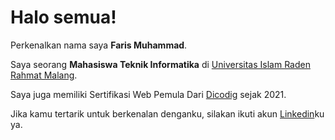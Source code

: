 # Halo semua! 

Perkenalkan nama saya **Faris Muhammad**.

Saya seorang **Mahasiswa Teknik Informatika** di [Universitas Islam Raden Rahmat Malang](http://www.uniramalang.ac.id/).


Saya juga memiliki Sertifikasi Web Pemula Dari [Dicodig](https://www.dicoding.com/certificates/81P21R1WQZOY) sejak 2021.

Jika kamu tertarik untuk berkenalan denganku, silakan ikuti akun [Linkedin](https://www.linkedin.com/in/farisjadul1/)ku ya.

